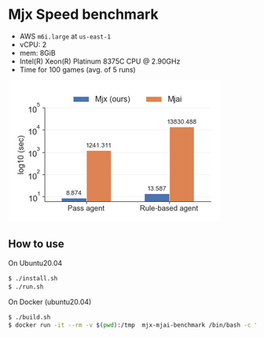 # Mjx Speed benchmark

- AWS `m6i.large` at `us-east-1`
- vCPU: 2
- mem: 8GiB
- Intel(R) Xeon(R) Platinum 8375C CPU @ 2.90GHz
- Time for 100 games (avg. of 5 runs)

![speed_benchmark](/results/speed_benchmark.png)

## How to use

On Ubuntu20.04

```sh
$ ./install.sh
$ ./run.sh
```

On Docker (ubuntu20.04)

```sh
$ ./build.sh
$ docker run -it --rm -v $(pwd):/tmp  mjx-mjai-benchmark /bin/bash -c "cd /tmp && ./run.sh"
```
